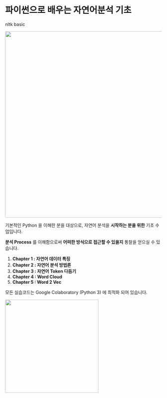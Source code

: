 # 파이썬으로 배우는 자연어분석 기초
nltk basic

<img src="https://www.nlpacademy.co.uk/images/uploads/whatisnlp.jpg" width='600'>

기본적인 Python 을 이해한 분을 대상으로, 자연어 분석을 **시작하는 분을 위한** 기초 수업입니다.

**분석 Process** 를 이해함으로써 **어떠한 방식으로 접근할 수 있을지** 통찰을 얻으실 수 있습니다.


1. **Chapter 1 : 자연어 데이터 특징**
2. **Chapter 2 : 자연어 분석 방법론**
3. **Chapter 3 : 자연어 Token 다듬기**
4. **Chapter 4 : Word Cloud**
5. **Chapter 5 : Word 2 Vec**


모든 실습코드는 Google Colaboratory (Python 3) 에 최적화 되어 있습니다.

<img src="https://miro.medium.com/max/1086/1*g_x1-5iYRn-SmdVucceiWw.png" width='300'>
